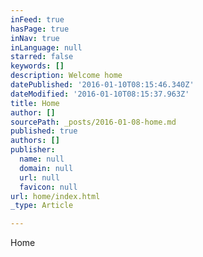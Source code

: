 ```yaml
---
inFeed: true
hasPage: true
inNav: true
inLanguage: null
starred: false
keywords: []
description: Welcome home
datePublished: '2016-01-10T08:15:46.340Z'
dateModified: '2016-01-10T08:15:37.963Z'
title: Home
author: []
sourcePath: _posts/2016-01-08-home.md
published: true
authors: []
publisher:
  name: null
  domain: null
  url: null
  favicon: null
url: home/index.html
_type: Article

---
```

Home